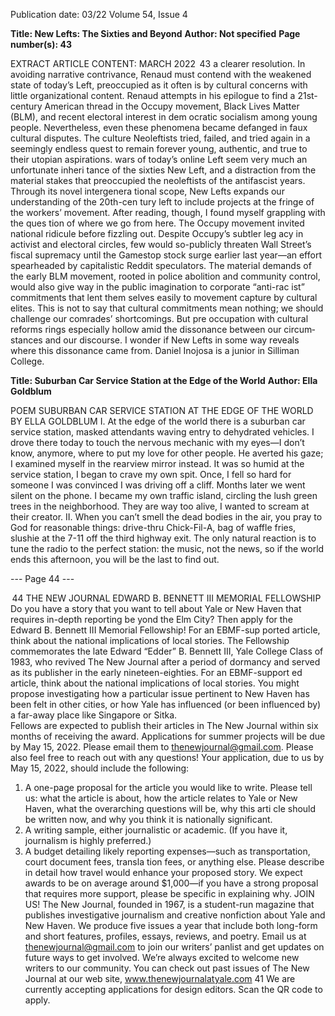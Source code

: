 Publication date: 03/22
Volume 54, Issue 4

**Title: New Lefts: The Sixties and Beyond**
**Author: Not specified**
**Page number(s): 43**

EXTRACT ARTICLE CONTENT:
MARCH 2022
 43
a clearer resolution. In avoiding 
narrative 
contrivance, 
Renaud 
must contend with the weakened 
state of today’s Left, preoccupied 
as it often is by cultural concerns 
with little organizational content. 
Renaud attempts in his epilogue 
to find a 21st-century American 
thread in the Occupy movement, 
Black Lives Matter (BLM), and 
recent electoral interest in dem­
ocratic socialism among young 
people. Nevertheless, even these 
phenomena became defanged in 
faux cultural disputes. The culture 
Neoleftists tried, failed, and 
tried again in a seemingly 
endless quest to remain 
forever young, authentic, 
and true to their utopian 
aspirations.
wars of today’s online Left seem 
very much an unfortunate inheri­
tance of the sixties New Left, and a 
distraction from the material stakes 
that preoccupied the neoleftists of 
the antifascist years. 
Through its novel intergenera­
tional scope, New Lefts expands our 
understanding of the 20th-cen­
tury left to include projects at the 
fringe of the workers’ movement. 
After reading, though, I found 
myself grappling with the ques­
tion of where we go from here. 
The Occupy movement invited 
national ridicule before fizzling 
out. Despite Occupy’s subtler leg­
acy in activist and electoral circles, 
few would so-publicly threaten 
Wall Street’s fiscal supremacy until 
the Gamestop stock surge earlier 
last year—an effort spearheaded 
by capitalistic Reddit speculators. 
The material demands of the early 
BLM movement, rooted in police 
abolition and community control, 
would also give way in the public 
imagination to corporate “anti-rac­
ist” commitments that lent them­
selves easily to movement capture 
by cultural elites. This is not to say 
that cultural commitments mean 
nothing; we should challenge our 
comrades’ shortcomings. But pre­
occupation with cultural reforms 
rings especially hollow amid the 
dissonance between our circum­
stances and our discourse. I wonder 
if New Lefts in some way reveals 
where this dissonance came from.
Daniel Inojosa is a junior in 
Silliman College.


**Title: Suburban Car Service Station at the Edge of the World**
**Author: Ella Goldblum**

POEM
SUBURBAN CAR SERVICE STATION AT  THE EDGE OF  THE WORLD
BY ELLA GOLDBLUM
I.
At the edge of the world
there is a suburban car service station,
masked attendants waving entry to dehydrated vehicles. I drove there today to touch the 
nervous mechanic with my eyes—I don’t know, anymore, where to put my love for other people. He averted his 
gaze; I examined myself in the rearview mirror instead. It was so humid at the 
service station,
I began to crave my own spit.
Once, I fell so hard for someone
I was convinced I was driving off a cliff. 
Months later we went silent on the phone. I became my own traffic island, circling the lush green
trees in the neighborhood. They are way too alive, 
I wanted to scream at their creator. 
II.
When you can’t smell the dead bodies in the air, you pray to God for reasonable things: 
drive-thru Chick-Fil-A, bag of waffle fries, slushie at the 7-11 off the third highway exit. 
The only natural reaction is to tune the radio to the perfect station: 
the music, not the news, 
so if the world ends this afternoon,
you will be the last to find out. 



--- Page 44 ---

 44
THE  NEW  JOURNAL
EDWARD B. BENNETT III 
MEMORIAL FELLOWSHIP
Do you have a story that you want to tell about  Yale or New Haven that requires in-depth reporting be­
yond the Elm City? Then apply for the Edward B. Bennett III Memorial Fellowship! For an EBMF-sup­
ported article, think about the national implications of local stories. The Fellowship commemorates 
the late Edward “Edder” B. Bennett III, Yale College Class of 1983, who revived The New Journal after 
a period of dormancy and served as its publisher in the early nineteen-eighties. For an EBMF-support­
ed article, think about the national implications of local stories. You might propose investigating how 
a particular issue pertinent to New Haven has been felt in other cities, or how Yale has influenced (or 
been influenced by) a far-away place like Singapore or Sitka.  
Fellows are expected to publish their articles in The New Journal within six months of receiving the 
award. Applications for summer projects will be due by May 15, 2022. Please email them to 
thenewjournal@gmail.com. Please also feel free to reach out with any questions!
Your application, due to us by May 15, 2022, should include the following: 
1.	 A one-page proposal for the article you would like to write. Please tell us: what the article is about, 
how the article relates to Yale or New Haven, what the overarching questions will be, why this arti­
cle should be written now, and why you think it is nationally significant. 
2.	 A writing sample, either journalistic or academic. (If you have it, journalism is highly preferred.) 
3.	 A budget detailing likely reporting expenses—such as transportation, court document fees, transla­
tion fees, or anything else. Please describe in detail how travel would enhance your proposed story. 
We expect awards to be on average around $1,000—if you have a strong proposal that requires 
more support, please be specific in explaining why. 
JOIN US!
The New Journal, founded in 1967, is a student-run magazine 
that publishes investigative journalism and creative nonfiction 
about Yale and New Haven. We produce five issues a year that 
include both long-form and short features, profiles, essays, 
reviews, and poetry. 
Email us at thenewjournal@gmail.com to join our writers’ 
panlist and get updates on future ways to get involved. We’re 
always excited to welcome new writers to our community. 
You can check out past issues of The New Journal at our web­
site, www.thenewjournalatyale.com
41
We are currently accepting 
applications for design editors. 
Scan the QR code to apply.